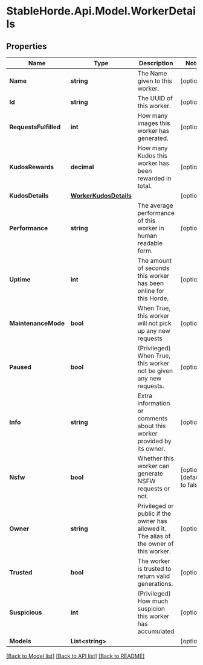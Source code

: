# StableHorde.Api.Model.WorkerDetails

## Properties

Name | Type | Description | Notes
------------ | ------------- | ------------- | -------------
**Name** | **string** | The Name given to this worker. | [optional] 
**Id** | **string** | The UUID of this worker. | [optional] 
**RequestsFulfilled** | **int** | How many images this worker has generated. | [optional] 
**KudosRewards** | **decimal** | How many Kudos this worker has been rewarded in total. | [optional] 
**KudosDetails** | [**WorkerKudosDetails**](WorkerKudosDetails.md) |  | [optional] 
**Performance** | **string** | The average performance of this worker in human readable form. | [optional] 
**Uptime** | **int** | The amount of seconds this worker has been online for this Horde. | [optional] 
**MaintenanceMode** | **bool** | When True, this worker will not pick up any new requests | [optional] 
**Paused** | **bool** | (Privileged) When True, this worker not be given any new requests. | [optional] 
**Info** | **string** | Extra information or comments about this worker provided by its owner. | [optional] 
**Nsfw** | **bool** | Whether this worker can generate NSFW requests or not. | [optional] [default to false]
**Owner** | **string** | Privileged or public if the owner has allowed it. The alias of the owner of this worker. | [optional] 
**Trusted** | **bool** | The worker is trusted to return valid generations. | [optional] 
**Suspicious** | **int** | (Privileged) How much suspicion this worker has accumulated | [optional] 
**Models** | **List&lt;string&gt;** |  | [optional] 

[[Back to Model list]](../README.md#documentation-for-models) [[Back to API list]](../README.md#documentation-for-api-endpoints) [[Back to README]](../README.md)

